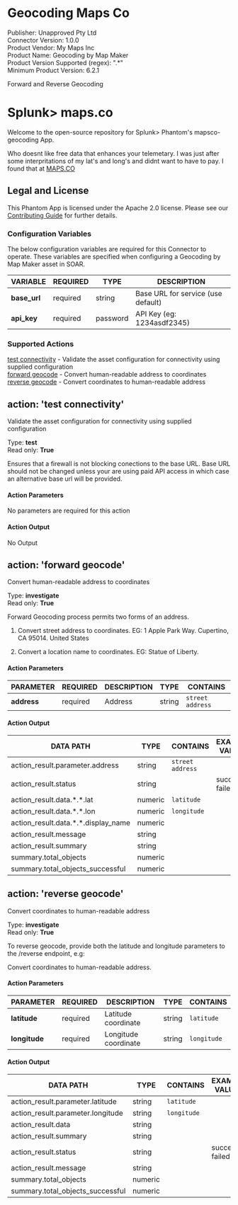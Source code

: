 [comment]: # "Auto-generated SOAR connector documentation"
# Geocoding Maps Co

Publisher: Unapproved Pty Ltd  
Connector Version: 1.0.0  
Product Vendor: My Maps Inc  
Product Name: Geocoding by Map Maker  
Product Version Supported (regex): ".\*"  
Minimum Product Version: 6.2.1  

Forward and Reverse Geocoding

# Splunk> maps.co

Welcome to the open-source repository for Splunk> Phantom's mapsco-geocoding App.

Who doesnt like free data that enhances your telemetary. I was just after some interpritations of my lat's and long's and didnt want to have to pay. I found that at [MAPS.CO](https://geocode.maps.co) 

## Legal and License
This Phantom App is licensed under the Apache 2.0 license. Please see our [Contributing Guide](https://github.com/Splunk-SOAR-Apps/.github/blob/main/.github/CONTRIBUTING.md#legal-notice) for further details.


### Configuration Variables
The below configuration variables are required for this Connector to operate.  These variables are specified when configuring a Geocoding by Map Maker asset in SOAR.

VARIABLE | REQUIRED | TYPE | DESCRIPTION
-------- | -------- | ---- | -----------
**base_url** |  required  | string | Base URL for service (use default)
**api_key** |  required  | password | API Key (eg: 1234asdf2345)

### Supported Actions  
[test connectivity](#action-test-connectivity) - Validate the asset configuration for connectivity using supplied configuration  
[forward geocode](#action-forward-geocode) - Convert human-readable address to coordinates  
[reverse geocode](#action-reverse-geocode) - Convert coordinates to human-readable address  

## action: 'test connectivity'
Validate the asset configuration for connectivity using supplied configuration

Type: **test**  
Read only: **True**

Ensures that a firewall is not blocking conections to the base URL.
Base URL should not be changed unless your are using paid API access in which case an alternative base url will be provided.

#### Action Parameters
No parameters are required for this action

#### Action Output
No Output  

## action: 'forward geocode'
Convert human-readable address to coordinates

Type: **investigate**  
Read only: **True**

Forward Geocoding process permits two forms of an address.
1) Convert street address to coordinates.
EG: 1 Apple Park Way. Cupertino, CA 95014. United States

2) Convert a location name to coordinates.
EG: Statue of Liberty.

#### Action Parameters
PARAMETER | REQUIRED | DESCRIPTION | TYPE | CONTAINS
--------- | -------- | ----------- | ---- | --------
**address** |  required  | Address | string |  `street address` 

#### Action Output
DATA PATH | TYPE | CONTAINS | EXAMPLE VALUES
--------- | ---- | -------- | --------------
action_result.parameter.address | string |  `street address`  |  
action_result.status | string |  |   success  failed 
action_result.data.\*.\*.lat | numeric |  `latitude`  |  
action_result.data.\*.\*.lon | numeric |  `longitude`  |  
action_result.data.\*.\*.display_name | numeric |  |  
action_result.message | string |  |  
action_result.summary | string |  |  
summary.total_objects | numeric |  |  
summary.total_objects_successful | numeric |  |    

## action: 'reverse geocode'
Convert coordinates to human-readable address

Type: **investigate**  
Read only: **True**

To reverse geocode, provide both the latitude and longitude parameters to the /reverse endpoint, e.g:

Convert coordinates to human-readable address.

#### Action Parameters
PARAMETER | REQUIRED | DESCRIPTION | TYPE | CONTAINS
--------- | -------- | ----------- | ---- | --------
**latitude** |  required  | Latitude coordinate | string |  `latitude` 
**longitude** |  required  | Longitude coordinate | string |  `longitude` 

#### Action Output
DATA PATH | TYPE | CONTAINS | EXAMPLE VALUES
--------- | ---- | -------- | --------------
action_result.parameter.latitude | string |  `latitude`  |  
action_result.parameter.longitude | string |  `longitude`  |  
action_result.data | string |  |  
action_result.summary | string |  |  
action_result.status | string |  |   success  failed 
action_result.message | string |  |  
summary.total_objects | numeric |  |  
summary.total_objects_successful | numeric |  |  